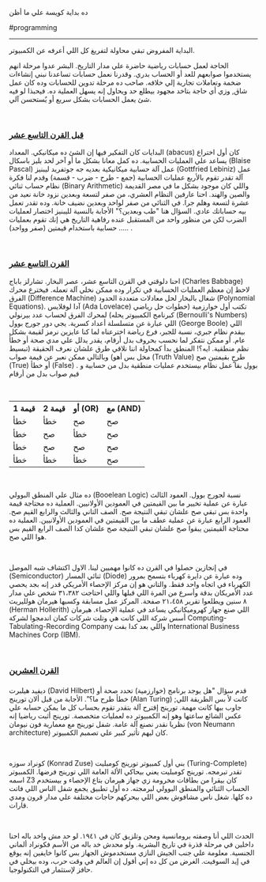 ده بداية كويسة علي ما أظن

#programming

---

<p>البداية المفروض تبقي محاولة لتفريغ كل اللي أعرفه عن الكمبيوتر.<br /></p>

<p>الحاجة لعمل حسابات رياضية حاضرة علي مدار التاريخ. البشر عدوا مرحلة انهم يستخدموا صوابعهم للعد أو الحساب بدري. وقدرنا نعمل حسابات تساعدنا نبني إنشاءات ضخمة وتعاملات تجارية إلي خلافه. صاحب ده مرحلة تدوين للحسابات وده كان عمل شاق, وزي أي حاجة بتاخد مجهود بيطلع حد ويحاول إنه يسهل العملية ده. فيحبذا لو فيه شئ يعمل الحسابات بشكل سريع أو يٌستحسن آلي.</p><br>

<h3><a href="#قبل-القرن-التاسع-عشر">قبل القرن التاسع عشر</a></h3>

<p>البدايات كان التفكير فيها إن الشئ ده ميكانيكي. المعداد (abacus) كان أول اختراع يساعد علي العمليات الحسابية. ده كمل معانا بشكل ما أو آخر لحد بليز باسكال (Blaise Pascal) عمل آلة حسابية ميكانيكية بعديه جه جوتفريد ليبنيز (Gottfried Lebiniz) عمل آلة تقدر تقوم بالأربع عمليات
الحسابية (جمع - طرح - ضرب - قسمة) وقدم لنا فكرة نظام حساب ثنائي (Binary Arithmetic) واللي كان موجود بشكل ما في مصر القديمة والصين والهند.  احنا عارفين النظام العشري، من صفر لتسعة وبعدين نزود خانة نعيد من عشرة لتسعة وهلم جرا. في الثنائي من صفر لواحد وبعدين نضيف خانة. وده تقدر تعمل بيه حساباتك عادي. السؤال هنا "طب وبعدين؟" الأجابة بالنسية لليبنيز اختصار لعمليات الضرب لكن من منظور واحد من المستقبل عنده رفاهية التاريخ هي إنك تقوم بعمليات حسابية باستخدام قيمتين (صفر وواحد) ..... .</p><br>

<h3><a href="#القرن-التاسع-عشر">القرن التاسع عشر</a></h3>

<p>احنا دلوقتي في القرن التاسع عشر، عصر البخار. تشارلز باباج (Charles Babbage) لاحظ إن معظم العمليات الحسابية في تكرار وده ممكن نخلي آلة تعمله. فيخترع محرك الفرق (Difference Machine) شغال بالبخار لحل معادلات متعددة الحدود (Polynomial Equations). آدا لوفلايس (Ada Lovelace) تكتب أول خوارزمية (خطوات حل رياضي كبرنامج الكمبيوتر يحله) لمحرك الفرق لحساب عدد بيرنولي (Bernoulli's Numbers) اللي عبارة عن متسلسلة أعداد كسرية. يجي دور جورج بوول (George Boole) اللي بيقدم نظام جبري، نسبة للجبر، فرع رياضة اخترعناه لما كنا عايزين نرمز لقيمة بشكل عام. أو ممكن نتفكر لما نحسب بحروف بدل أرقام، يقدر يدلل علي مدي صحة أو خطأ نظم منطقية. ايه؟! المنطق بدأ كمحاولة اننا نلاقي طرق علشان نعرف الحقيقة (تبسيط مخل بس أهو) وبالتالي ممكن نعبر عن قيمة صواب (Truth Value) طرحٍ بقيمتين صح (True) أو خطأ (False) . بوول بقا عمل نظام بيستخدم عمليات منطقية بدل من حسابية و قيم صواب بدل من أرقام</p><br>

<table>
    <tr>
      <th>قيمة 1</th>
      <th>قيمة 2</th>
      <th>أو (OR) </th>
      <th>مع (AND) </th>
    </tr>
    <tr>
      <td>خطأ</td>
      <td>خطأ</td>
      <td>صح</td>
      <td>صح</td>
    </tr>
    <tr>
        <td>خطأ</td>
        <td>صح</td>
        <td>خطأ</td>
        <td>صح</td>
    </tr>
    <tr>
        <td>خطأ</td>
        <td>صح</td>
        <td>صح</td>
        <td>صح</td>
    </tr>
    <tr>
        <td>خطأ</td>
        <td>خطأ</td>
        <td>خطأ</td>
        <td>صح</td>
    </tr>
  </table><br>

<p>ده مثال علي المنطق البوولي (Booelean Logic) نسبة لجورج بوول. العمود الثالث عبارة عن عملية تخيير ما بين القيمتين في العمودين الأولانيين. العملية ده محتاجة قيمة واحدة بس تبقي صح علشان تبقي النتيجة صح. الصف التاني والثالث والرابع القيم صح. العمود الرابع عبارة عن عملية عطف ما بين القيمتين في العمودين الأولانيين. العملية ده محتاجة القيمتين يبقوا صح علشان تبقي النتيجة صح علشان كدا الصف الرابع القيم بس هوا اللي صح.</p><br>

<p>في إنجازين حصلوا في القرن ده كانوا مهميين لينا. الاول اكتشاف شبه الموصل (Semiconductor) ثنائي المسار (Diode) وده عبارة عن دايرة كهرباء بتسمح بمرور الكهرباء في اتجاه واحد فقط. والتاني هو إن مركز الإحصاء الأمريكي قدر إنه بجد يحصي عدد الأمريكان بدقة وأسرع من المرة اللي قبلها واللي احتاجت ٣١،٣٨٢ شخص علي مدار ٨ سنين ويطلعوا تقرير ٢١،٤٥٨ صفحة. المركز عمل مسابقة وكسبها هيرمان هولليريث (Herman Hollerith) اللي صنع جهاز كهروميكانيكي يساعد في عملية الإحصاء. هيرمان أسس شركة اللي كانت هي وتلت شركات كمان اندمجوا لشركة Computing-Tabulating-Recording Company واللي بعد كدا بقت International Business Machines Corp (IBM). </p><br>

<h3><a href="#القرن-العشرين">القرن العشرين</a></h3>
<h3></h3>

<p>ديفيد هيلبرت (David Hilbert) قدم سؤال "هل يوجد برنامج (خوارزمية) تحدد صحة أو خطأ طرح ما؟". الأجابة من قبل ألان تورينج (Alan Turing) ;كانت لأ بس الطريقة اللي جاوب بيها كانت مهمة. تورينج إقترح آلة بتقدر تقوم بحساب كل ما يمكن حسابه علي عكس الشائع ساعتها وهو إنه الكمبيوتر ده لعمليات متخصصة. تورينج أثبت رياضيا إنه نظريا نقدر نصنع آلة عامة. شفل تورينج مع  معمارية فون نيومان (von Neumann architecture) كان ليهم تأثير كبير علي تصمبم الكمبيوتر. </p><br>

<p>كونراد سوزه (Konrad Zuse) بني أول كمبيوتر تورينج كومبليت (Turing-Complete) تقدر تبرمجه. تورينج كومبليت يعني بيحاكي الألة العامة اللي تورينج فرضها. الكمبيوتر اسمه Z3 كان بيقرا من بطاقات مخرومة زي جهاز هيرمان بتاع الإحصاء و بيستخدم الحساب الثنائي والمنطق البوولي لبرمجته. ده أول تطبيق يجمع شفل الناس اللي فاتت ده كلها. شغل ناس مشافوش بعض اللي بيحركهم حاجات مختلفة علي مدار قرون ومدي قارات.</p><br>

<p>الحدث اللي أنا وصفته برومانسية ومحن وتلزيق كان في ١٩٤١. لو حد مش واخد باله احنا داخلين في مرحلة قذرة في تاريخ البشرية. ولو محدش خد باله من الأسم فكونراد ألماني الجنسية. معلومة علي جنب الجيش النازي مستخدموش الجهاز بس كانوا خايفين إنه يوقع في إيد السوفيت. الغرض من كل ده إني أقول إن العالم في وقت حرب، وده بيخلي في حافز لإستثمار في التكنولوجيا. </p>
